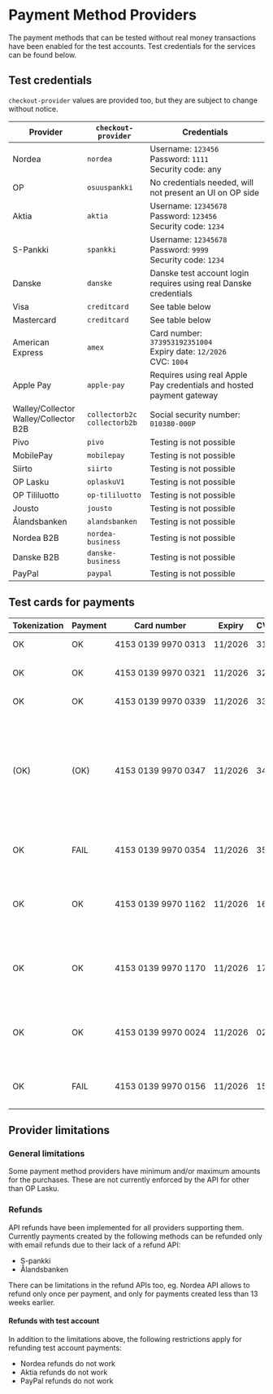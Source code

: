 # Payment Method Providers

The payment methods that can be tested without real money transactions have been enabled for the test accounts. Test credentials for the services can be found below.

## Test credentials

`checkout-provider` values are provided too, but they are subject to change without notice.

| Provider                                 | `checkout-provider`              | Credentials                                                             |
| ---------------------------------------- | -------------------------------- | ----------------------------------------------------------------------- |
| Nordea                                   | `nordea`                         | Username: `123456`<br>Password: `1111`<br>Security code: any            |
| OP                                       | `osuuspankki`                    | No credentials needed, will not present an UI on OP side                |
| Aktia                                    | `aktia`                          | Username: `12345678`<br>Password: `123456`<br>Security code: `1234`     |
| S-Pankki                                 | `spankki`                        | Username: `12345678`<br>Password: `9999`<br>Security code: `1234`       |
| Danske                                   | `danske`                         | Danske test account login requires using real Danske credentials        |
| Visa                                     | `creditcard`                     | See table below                                                         |
| Mastercard                               | `creditcard`                     | See table below                                                         |
| American Express                         | `amex`                           | Card number: `373953192351004`<br>Expiry date: `12/2026`<br>CVC: `1004` |
| Apple Pay                                | `apple-pay`                      | Requires using real Apple Pay credentials and hosted payment gateway    |
| Walley/Collector<br>Walley/Collector B2B | `collectorb2c`<br>`collectorb2b` | Social security number: `010380-000P`                                   |
| Pivo                                     | `pivo`                           | Testing is not possible                                                 |
| MobilePay                                | `mobilepay`                      | Testing is not possible                                                 |
| Siirto                                   | `siirto`                         | Testing is not possible                                                 |
| OP Lasku                                 | `oplaskuV1`                      | Testing is not possible                                                 |
| OP Tililuotto                            | `op-tililuotto`                  | Testing is not possible                                                 |
| Jousto                                   | `jousto`                         | Testing is not possible                                                 |
| Ålandsbanken                             | `alandsbanken`                   | Testing is not possible                                                 |
| Nordea B2B                               | `nordea-business`                | Testing is not possible                                                 |
| Danske B2B                               | `danske-business`                | Testing is not possible                                                 |
| PayPal                                   | `paypal`                         | Testing is not possible                                                 |

## Test cards for payments

| Tokenization | Payment | Card number                        | Expiry  | CVC | Description                                                                                                                                                                                                                                                  |
| ------------ | ------- | ---------------------------------- | ------- | --- | ------------------------------------------------------------------------------------------------------------------------------------------------------------------------------------------------------------------------------------------------------------ |
| OK           | OK      | 4153&nbsp;0139&nbsp;9970&nbsp;0313 | 11/2026 | 313 | Successful 3D Secure. 3DS form password "secret".                                                                                                                                                                                                            |
| OK           | OK      | 4153&nbsp;0139&nbsp;9970&nbsp;0321 | 11/2026 | 321 | Successful 3D Secure. 3DS form will be automatically completed.                                                                                                                                                                                              |
| OK           | OK      | 4153&nbsp;0139&nbsp;9970&nbsp;0339 | 11/2026 | 339 | 3D Secure attempt. 3DS will be automatically attempted.                                                                                                                                                                                                      |
| (OK)         | (OK)    | 4153&nbsp;0139&nbsp;9970&nbsp;0347 | 11/2026 | 347 | 3D Secure fails. The "cardholder_authentication" response parameter will be "no". It is at discretion of the merchant to accept or reject unauthentication transactions. If the merchant decides to decline the payment, the transaction should be reverted. |
| OK           | FAIL    | 4153&nbsp;0139&nbsp;9970&nbsp;0354 | 11/2026 | 354 | Successful 3D Secure. 3DS form password "secret". Insufficient funds in the test bank account.                                                                                                                                                               |
| OK           | OK      | 4153&nbsp;0139&nbsp;9970&nbsp;1162 | 11/2026 | 162 | with 3DS, Soft decline when charging saved card using Customer Initiated Transaction (requires 3DS). 3DS form password "secret".                                                                                                                             |
| OK           | OK      | 4153&nbsp;0139&nbsp;9970&nbsp;1170 | 11/2026 | 170 | with 3DS, Soft decline when charging saved card using Customer Initiated Transaction (requires 3DS). 3DS form will be automatically completed.                                                                                                               |
| OK           | OK      | 4153&nbsp;0139&nbsp;9970&nbsp;0024 | 11/2026 | 024 | Non-EU - "one leg out" card, not enrolled to 3DS. The "cardholder_authentication" response parameter will be "attempted".                                                                                                                                    |
| OK           | FAIL    | 4153&nbsp;0139&nbsp;9970&nbsp;0156 | 11/2026 | 156 | Non-EU - "one leg out" card, not enrolled to 3DS. Insufficient funds in the test bank account.                                                                                                                                                               |

## Provider limitations

### General limitations

Some payment method providers have minimum and/or maximum amounts for the purchases. These are not currently enforced by the API for other than OP Lasku.

### Refunds

API refunds have been implemented for all providers supporting them. Currently payments created by the following methods can be refunded only with email refunds due to their lack of a refund API:

- S-pankki
- Ålandsbanken

There can be limitations in the refund APIs too, eg. Nordea API allows to refund only once per payment, and only for payments created less than 13 weeks earlier.

#### Refunds with test account

In addition to the limitations above, the following restrictions apply for refunding test account payments:

- Nordea refunds do not work
- Aktia refunds do not work
- PayPal refunds do not work
